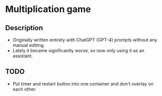 # Multiplication game

## Description

- Originally written entirely with ChatGPT (GPT-4) prompts without any manual editing.
- Lately it became significantly worse, so now only using it as an assistant.

## TODO

- Put timer and restart button into one container and don't overlay on each other.